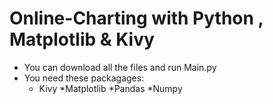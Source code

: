 # Online-Charting with Python , Matplotlib & Kivy
* You can download all the files and run Main.py
* You need these packagages:
  * Kivy
  *Matplotlib
  *Pandas
  *Numpy
